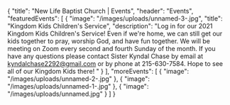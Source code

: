 {
"title": "New Life Baptist Church | Events",
  "header": "Events",
  "featuredEvents": [
    {
      "image": "/images/uploads/unnamed-3-.jpg",
      "title": "Kingdom Kids Children's Service",
      "description": "Log in for our 2021 Kingdom Kids Children's Service! Even if we're home, we can still get our kids together to pray, worship God, and have fun together. We will be meeting on Zoom every second and fourth Sunday of the month. If you have any questions please contact Sister Kyndal Chase by email at kyndalchase2292@gmail.com or by phone at 215-630-7584. Hope to see all of our Kingdom Kids there! "
    }
  ],
  "moreEvents": [
    {
      "image": "/images/uploads/unnamed-2-.jpg"
    },
    {
      "image": "/images/uploads/unnamed-1-.jpg"
    },
    {
      "image": "/images/uploads/unnamed.jpg"
    }
  ]
}

